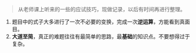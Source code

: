 > 从老师课上听来的一些的应试技巧，现做记录，以后有时间再进行整理。

1. 题目中的式子大多进行了一次不必要的变换，完成一次**逆运算**，方能看到真面目。
2. **大道至简**，真正的难题往往有最简单的思路，最**基础**的知识点。不要想得过于复杂。